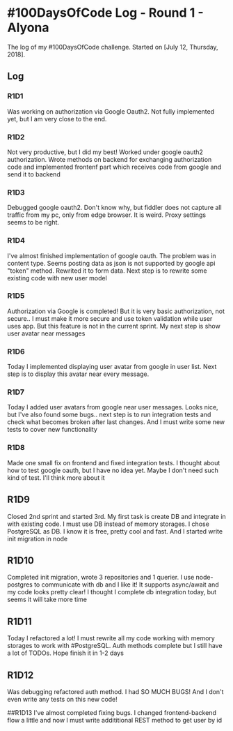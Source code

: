 # #100DaysOfCode Log - Round 1 - Alyona

The log of my #100DaysOfCode challenge. Started on [July 12, Thursday, 2018].

## Log

### R1D1 
Was working on authorization via Google Oauth2. Not fully implemented yet, but I am very close to the end.

### R1D2
Not very productive, but I did my best! Worked under google oauth2 authorization. Wrote methods on backend for exchanging authorization code and implemented frontenf part which receives code from google and send it to backend

### R1D3
Debugged google oauth2. Don't know why, but fiddler does not capture all traffic from my pc, only from edge browser. It is weird. Proxy settings seems to be right. 

### R1D4
I've almost finished implementation of google oauth. The problem was in content type. Seems posting data as json is not supported by google api "token" method. Rewrited it to form data. Next step is to rewrite some existing code with new user model

### R1D5
Authorization via Google is completed! But it is very basic authorization, not secure.. I must make it more secure and use token validation while user uses app. But this feature is not in the current sprint. My next step is show user avatar near messages 

### R1D6
Today I implemented displaying user avatar from google in user list. Next step is to display this avatar near every message. 

### R1D7
Today I added user avatars from google near user messages. Looks nice, but I've also found some bugs.. next step is to run integration tests and check what becomes broken after last changes. And I must write some new tests to cover new functionality

### R1D8
Made one small fix on frontend and fixed integration tests. I thought about how to test google oauth, but I have no idea yet. Maybe I don't need such kind of test. I'll think more about it

## R1D9
Closed 2nd sprint and started 3rd. My first task is create DB and integrate in with existing code. I must use DB instead of memory storages. I chose PostgreSQL as DB. I know it is free, pretty cool and fast.  And I started write init migration in node 

## R1D10
Completed init migration, wrote 3 repositories and 1 querier. I use node-postgres to communicate with db and I like it! It supports async/await and my code looks pretty clear! I thought I complete db integration today, but seems it will take more time

## R1D11
Today I refactored a lot! I must rewrite all my code working with memory storages to work with #PostgreSQL. Auth methods complete but I still have a lot of TODOs. Hope finish it in 1-2 days

## R1D12
Was debugging refactored auth method. I had SO MUCH BUGS! And I don't even write any tests on this new code!

##R1D13
I've almost completed fixing bugs. I changed frontend-backend flow a little and now I must write addititional REST method to get user by id

